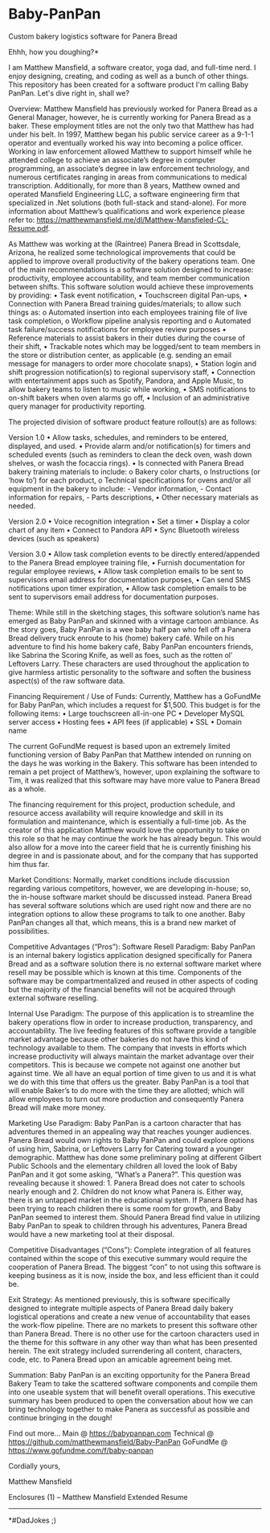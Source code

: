 # Baby-PanPan
 Custom bakery logistics software for Panera Bread 

 Ehhh, how you doughing?*

I am Matthew Mansfield, a software creator, yoga dad, and full-time nerd. I enjoy designing, creating, and coding as well as a bunch of other things. This repository has been created for a software product I'm calling Baby PanPan. Let's dive right in, shall we?

Overview: 
Matthew Mansfield has previously worked for Panera Bread as a General Manager, however, he is currently working for Panera Bread as a baker. These employment titles are not the only two that Matthew has had under his belt. In 1997, Matthew began his public service career as a 9-1-1 operator and eventually worked his way into becoming a police officer. Working in law enforcement allowed Matthew to support himself while he attended college to achieve an associate’s degree in computer programming, an associate’s degree in law enforcement technology, and numerous certificates ranging in areas from communications to medical transcription. Additionally, for more than 8 years, Matthew owned and operated Mansfield Engineering LLC, a software engineering firm that specialized in .Net solutions (both full-stack and stand-alone). For more information about Matthew’s qualifications and work experience please refer to: https://matthewmansfield.me/dl/Matthew-Mansfieled-CL-Resume.pdf. 

As Matthew was working at the (Raintree) Panera Bread in Scottsdale, Arizona, he realized some technological improvements that could be applied to improve overall productivity of the bakery operations team. One of the main recommendations is a software solution designed to increase: productivity, employee accountability, and team member communication between shifts. This software solution would achieve these improvements by providing:
•	Task event notification,
•	Touchscreen digital Pan-ups,
•	Connection with Panera Bread training guides/materials; to allow such things as:
o	Automated insertion into each employees training file of live task completion,
o	Workflow pipeline analysis reporting and
o	Automated task failure/success notifications for employee review purposes 
•	Reference materials to assist bakers in their duties during the course of their shift,
•	Trackable notes which may be logged/sent to team members in the store or distribution center, as applicable (e.g. sending an email message for managers to order more chocolate snaps),
•	Station login and shift progression notification(s) to regional supervisory staff,
•	Connection with entertainment apps such as Spotify, Pandora, and Apple Music, to allow bakery teams to listen to music while working,
•	SMS notifications to on-shift bakers when oven alarms go off,
•	Inclusion of an administrative query manager for productivity reporting.

The projected division of software product feature rollout(s) are as follows:

Version 1.0
•	Allow tasks, schedules, and reminders to be entered, displayed, and used.
•	Provide alarm and/or notification(s) for timers and scheduled events (such as reminders to clean the deck oven, wash down shelves, or wash the focaccia rings).
•	Is connected with Panera Bread bakery training materials to include:
	o	Bakery color charts,
	o	Instructions (or ‘how to’) for each product,
	o	Technical specifications for ovens and/or all equipment in the bakery to include:
		-	Vendor information,
		-	Contact information for repairs,
		-	Parts descriptions,
•	Other necessary materials as needed.

Version 2.0
•	Voice recognition integration
•	Set a timer 
•	Display a color chart of any item
•	Connect to Pandora API
•	Sync Bluetooth wireless devices (such as speakers)

Version 3.0
•	Allow task completion events to be directly entered/appended to the Panera Bread employee training file,
•	Furnish documentation for regular employee reviews,
•	Allow task completion emails to be sent to supervisors email address for documentation purposes,
•	Can send SMS notifications upon timer expiration,
•	Allow task completion emails to be sent to supervisors email address for documentation purposes.

Theme:
While still in the sketching stages, this software solution’s name has emerged as Baby PanPan and skinned with a vintage cartoon ambiance. As the story goes, Baby PanPan is a wee baby half pan who fell off a Panera Bread delivery truck enroute to his (home) bakery café. While on his adventure to find his home bakery café, Baby PanPan encounters friends, like Sabrina the Scoring Knife, as well as foes, such as the rotten ol’ Leftovers Larry. These characters are used throughout the application to give harmless artistic personality to the software and soften the business aspect(s) of the raw software data.  

Financing Requirement / Use of Funds: 
Currently, Matthew has a GoFundMe for Baby PanPan, which includes a request for $1,500. This budget is for the following items:
•	Large touchscreen all-in-one PC
•	Developer MySQL server access
•	Hosting fees
•	API fees (if applicable)
•	SSL
•	Domain name

The current GoFundMe request is based upon an extremely limited functioning version of Baby PanPan that Matthew intended on running on the days he was working in the Bakery. This software has been intended to remain a pet project of Matthew’s, however, upon explaining the software to Tim, it was realized that this software may have more value to Panera Bread as a whole.

The financing requirement for this project, production schedule, and resource access availability will require knowledge and skill in its formulation and maintenance, which is essentially a full-time job. As the creator of this application Matthew would love the opportunity to take on this role so that he may continue the work he has already begun. This would also allow for a move into the career field that he is currently finishing his degree in and is passionate about, and for the company that has supported him thus far.

Market Conditions: 
Normally, market conditions include discussion regarding various competitors, however, we are developing in-house; so, the in-house software market should be discussed instead. Panera Bread has several software solutions which are used right now and there are no integration options to allow these programs to talk to one another. Baby PanPan changes all that, which means, this is a brand new market of possibilities.

Competitive Advantages (“Pros”): 
Software Resell Paradigm: Baby PanPan is an internal bakery logistics application designed specifically for Panera Bread and as a software solution there is no external software market where resell may be possible which is known at this time. Components of the software may be compartmentalized and reused in other aspects of coding but the majority of the financial benefits will not be acquired through external software reselling. 

Internal Use Paradigm: The purpose of this application is to streamline the bakery operations flow in order to increase production, transparency, and accountability. The live feeding features of this software provide a tangible market advantage because other bakeries do not have this kind of technology available to them. The company that invests in efforts which increase productivity will always maintain the market advantage over their competitors. This is because we compete not against one another but against time. We all have an equal portion of time given to us and it is what we do with this time that offers us the greater. Baby PanPan is a tool that will enable Baker’s to do more with the time they are allotted; which will allow employees to turn out more production and consequently Panera Bread will make more money.  

Marketing Use Paradigm: Baby PanPan is a cartoon character that has adventures themed in an appealing way that reaches younger audiences. Panera Bread would own rights to Baby PanPan and could explore options of using him, Sabrina, or Leftovers Larry for Catering toward a younger demographic. Matthew has done some preliminary poling at different Gilbert Public Schools and the elementary children all loved the look of Baby PanPan and it got some asking, “What’s a Panera?”. This question was revealing because it showed: 1. Panera Bread does not cater to schools nearly enough and 2. Children do not know what Panera is. Either way, there is an untapped market in the educational system. If Panera Bread has been trying to reach children there is some room for growth, and Baby PanPan seemed to interest them. Should Panera Bread find value in utilizing Baby PanPan to speak to children through his adventures, Panera Bread would have a new marketing tool at their disposal. 

Competitive Disadvantages (“Cons”): 
Complete integration of all features contained within the scope of this executive summary would require the cooperation of Panera Bread. The biggest “con” to not using this software is keeping business as it is now, inside the box, and less efficient than it could be.  

Exit Strategy: 
As mentioned previously, this is software specifically designed to integrate multiple aspects of Panera Bread daily bakery logistical operations and create a new venue of accountability that eases the work-flow pipeline. There are no markets to present this software other than Panera Bread. There is no other use for the cartoon characters used in the theme for this software in any other way than what has been presented herein. The exit strategy included surrendering all content, characters, code, etc. to Panera Bread upon an amicable agreement being met.

Summation:
Baby PanPan is an exciting opportunity for the Panera Bread Bakery Team to take the scattered software components and compile them into one useable system that will benefit overall operations. This executive summary has been produced to open the conversation about how we can bring technology together to make Panera as successful as possible and continue bringing in the dough!

Find out more…
Main 		@ https://babypanpan.com 
Technical 	@ https://github.com/matthewmansfield/Baby-PanPan
GoFundMe 	@ https://www.gofundme.com/f/baby-panpan



Cordially yours, 



Matthew Mansfield

Enclosures (1) – Matthew Mansfield Extended Resume 



---
*#DadJokes ;)